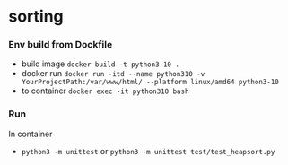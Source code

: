 # sorting

### Env build from Dockfile

- build image `docker build -t python3-10 .`
- docker run `docker run -itd --name python310 -v YourProjectPath:/var/www/html/ --platform linux/amd64 python3-10`
- to container `docker exec -it python310 bash`

### Run

In container
- `python3 -m unittest` or `python3 -m unittest test/test_heapsort.py`